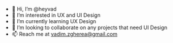 - 👋 Hi, I’m @heyvad
- 👀 I’m interested in UX and UI Design
- 🌱 I’m currently learning UX Design
- 💞️ I’m looking to collaborate on any projects that need UI Design
- 📫 Reach me at vadim.zgherea@gmail.com 

<!---
heyvad/heyvad is a ✨ special ✨ repository because its `README.md` (this file) appears on your GitHub profile.
You can click the Preview link to take a look at your changes.
--->
